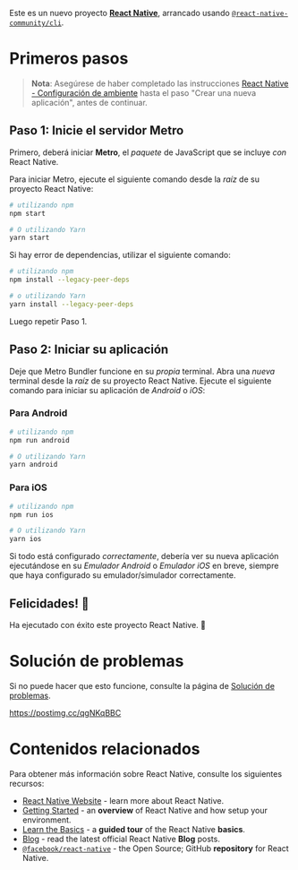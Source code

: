 Este es un nuevo proyecto [**React Native**](https://reactnative.dev), arrancado usando [`@react-native-community/cli`](https://github.com/react-native-community/cli).

# Primeros pasos

>**Nota**: Asegúrese de haber completado las instrucciones [React Native - Configuración de ambiente](https://reactnative.dev/docs/environment-setup) hasta el paso "Crear una nueva aplicación", antes de continuar.

## Paso 1: Inicie el servidor Metro

Primero, deberá iniciar **Metro**, el _paquete_ de JavaScript que se incluye _con_ React Native.

Para iniciar Metro, ejecute el siguiente comando desde la _raíz_ de su proyecto React Native:

```bash
# utilizando npm
npm start

# O utilizando Yarn
yarn start
```

Si hay error de dependencias, utilizar el siguiente comando:

```bash
# utilizando npm
npm install --legacy-peer-deps

# o utilizando Yarn
yarn install --legacy-peer-deps
```

Luego repetir Paso 1.

## Paso 2: Iniciar su aplicación

Deje que Metro Bundler funcione en su _propia_ terminal. Abra una _nueva_ terminal desde la _raíz_ de su proyecto React Native. Ejecute el siguiente comando para iniciar su aplicación de _Android_ o _iOS_:

### Para Android

```bash
# utilizando npm
npm run android

# O utilizando Yarn
yarn android
```

### Para iOS

```bash
# utilizando npm
npm run ios

# O utilizando Yarn
yarn ios
```

Si todo está configurado _correctamente_, debería ver su nueva aplicación ejecutándose en su _Emulador Android_ o _Emulador iOS_ en breve, siempre que haya configurado su emulador/simulador correctamente.

## Felicidades! :tada:

Ha ejecutado con éxito este proyecto React Native. :partying_face:

# Solución de problemas

Si no puede hacer que esto funcione, consulte la página de [Solución de problemas](https://reactnative.dev/docs/troubleshooting).


https://postimg.cc/qgNKqBBC

# Contenidos relacionados

Para obtener más información sobre React Native, consulte los siguientes recursos:

- [React Native Website](https://reactnative.dev) - learn more about React Native.
- [Getting Started](https://reactnative.dev/docs/environment-setup) - an **overview** of React Native and how setup your environment.
- [Learn the Basics](https://reactnative.dev/docs/getting-started) - a **guided tour** of the React Native **basics**.
- [Blog](https://reactnative.dev/blog) - read the latest official React Native **Blog** posts.
- [`@facebook/react-native`](https://github.com/facebook/react-native) - the Open Source; GitHub **repository** for React Native.

